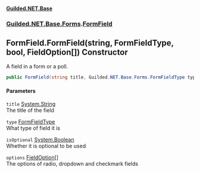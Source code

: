 
#### [Guilded.NET.Base](index 'index')
### [Guilded.NET.Base.Forms](index#Guilded_NET_Base_Forms 'Guilded.NET.Base.Forms').[FormField](FormField 'Guilded.NET.Base.Forms.FormField')
## FormField.FormField(string, FormFieldType, bool, FieldOption[]) Constructor
A field in a form or a poll.  
```csharp
public FormField(string title, Guilded.NET.Base.Forms.FormFieldType type, bool isOptional, params Guilded.NET.Base.Forms.FieldOption[] options);
```

#### Parameters
<a name='Guilded_NET_Base_Forms_FormField_FormField(string_Guilded_NET_Base_Forms_FormFieldType_bool_Guilded_NET_Base_Forms_FieldOption__)_title'></a>
`title` [System.String](https://docs.microsoft.com/en-us/dotnet/api/System.String 'System.String')  
The title of the field
  
<a name='Guilded_NET_Base_Forms_FormField_FormField(string_Guilded_NET_Base_Forms_FormFieldType_bool_Guilded_NET_Base_Forms_FieldOption__)_type'></a>
`type` [FormFieldType](FormFieldType 'Guilded.NET.Base.Forms.FormFieldType')  
What type of field it is
  
<a name='Guilded_NET_Base_Forms_FormField_FormField(string_Guilded_NET_Base_Forms_FormFieldType_bool_Guilded_NET_Base_Forms_FieldOption__)_isOptional'></a>
`isOptional` [System.Boolean](https://docs.microsoft.com/en-us/dotnet/api/System.Boolean 'System.Boolean')  
Whether it is optional to be used
  
<a name='Guilded_NET_Base_Forms_FormField_FormField(string_Guilded_NET_Base_Forms_FormFieldType_bool_Guilded_NET_Base_Forms_FieldOption__)_options'></a>
`options` [FieldOption](FieldOption 'Guilded.NET.Base.Forms.FieldOption')[[]](https://docs.microsoft.com/en-us/dotnet/api/System.Array 'System.Array')  
The options of radio, dropdown and checkmark fields
  
